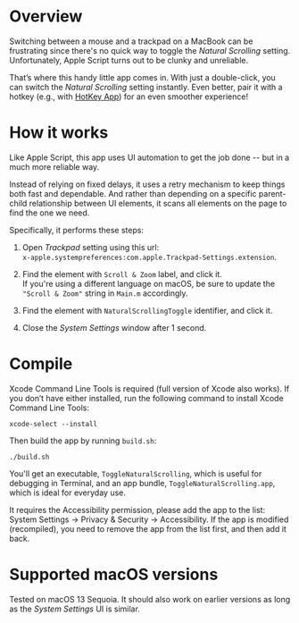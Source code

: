 # Overview

Switching between a mouse and a trackpad on a MacBook can be frustrating
since there's no quick way to toggle the *Natural Scrolling* setting.
Unfortunately, Apple Script turns out to be clunky and unreliable.

That’s where this handy little app comes in. With just a double-click,
you can switch the *Natural Scrolling* setting instantly. Even better,
pair it with a hotkey (e.g., with
[HotKey App](https://apps.apple.com/us/app/hotkey-app/id975890633))
for an even smoother experience!

# How it works

Like Apple Script, this app uses UI automation to get the job done --
but in a much more reliable way.

Instead of relying on fixed delays, it uses a retry mechanism to keep
things both fast and dependable. And rather than depending on a specific
parent-child relationship between UI elements, it scans all elements on
the page to find the one we need.

Specifically, it performs these steps:

1. Open *Trackpad* setting using this url: \
   `x-apple.systempreferences:com.apple.Trackpad-Settings.extension`.

2. Find the element with `Scroll & Zoom` label, and click it. \
   If you're using a different language on macOS, be sure to update the
   `"Scroll & Zoom"` string in `Main.m` accordingly.

3. Find the element with `NaturalScrollingToggle` identifier, and click
   it.

4. Close the *System Settings* window after 1 second.

# Compile

Xcode Command Line Tools is required (full version of Xcode also works).
If you don’t have either installed, run the following command to install
Xcode Command Line Tools:

```
xcode-select --install
```

Then build the app by running `build.sh`:

```
./build.sh
```

You'll get an executable, `ToggleNaturalScrolling`, which is useful for
debugging in Terminal, and an app bundle, `ToggleNaturalScrolling.app`,
which is ideal for everyday use.

It requires the Accessibility permission, please add the app to the list:
System Settings -> Privacy & Security -> Accessibility. If the app is
modified (recompiled), you need to remove the app from the list first,
and then add it back.

# Supported macOS versions

Tested on macOS 13 Sequoia. It should also work on earlier versions as
long as the *System Settings* UI is similar.
